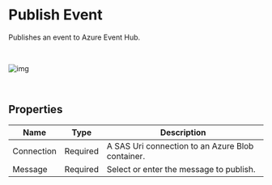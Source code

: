 # Publish Event

Publishes an event to Azure Event Hub.

<br/>

![img](https://profitbasedocs.blob.core.windows.net/flowimages/publishevent.png)

<br/>


## Properties

| Name             | Type      |Description                                             |
|------------------|-----------|--------------------------------------------------------|
| Connection       | Required  | A SAS Uri connection to an Azure Blob container.       |
| Message | Required | Select or enter the message to publish. |